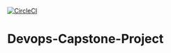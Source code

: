 [![CircleCI](https://circleci.com/gh/kelvinator07/DevOps-Capstone-Project/tree/master.svg?style=svg)](https://circleci.com/gh/kelvinator07/DevOps-Capstone-Project/tree/master)

# Devops-Capstone-Project
